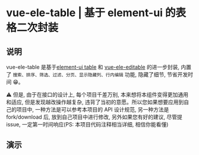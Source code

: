 # vue-ele-table | 基于 element-ui 的表格二次封装

## 说明

vue-ele-table 是基于[element-ui table](https://element.eleme.cn/#/zh-CN/component/table) 和 [vue-ele-editable](https://github.com/dream2023/vue-ele-editable) 的进一步封装, 内置了 <code>搜索、排序、筛选、过滤、分页、显示隐藏列、行内编辑</code> 功能, 隐藏了细节, 节省开发时间 😁。

⚠️ 但是, 由于在接口的设计上, 每个项目千差万别, 本来想将本组件变得更加通用和适应, 但是发现越改操作越复杂, 违背了当初的意愿。所以您如果想要应用到自己的项目中, 一种方法是可以参考本项目的 API 设计规范, 另一种方法是 fork/download 后, 放到自己项目中进行修改, 另外如果您有好的建议, 尽管提 issue, 一定第一时间响应(PS: 本项目代码注释相当详细, 相信你能看懂)

## 演示
